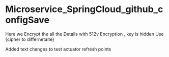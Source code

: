 ﻿# Microservice_SpringCloud_github_configSave

Here we Encrypt the all the Details with 512v Encryption , key is hidden 
Use {cipher to differnetaite}

Added text changes to test actuator refresh points
